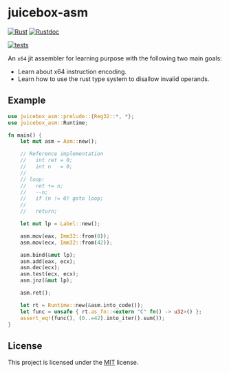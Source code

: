 # juicebox-asm

[![Rust][wf-badge]][wf-output] [![Rustdoc][doc-badge]][doc-html]

[wf-output]: https://github.com/johannst/juicebox-asm/actions/workflows/tests.yml
[wf-badge]: https://github.com/johannst/juicebox-asm/actions/workflows/tests.yml/badge.svg
[doc-html]: https://johannst.github.io/juicebox-asm
[doc-badge]: https://img.shields.io/badge/juicebox__asm-rustdoc-blue.svg?style=flat&logo=rust

[![tests]()]()

An `x64` jit assembler for learning purpose with the following two main goals:
- Learn about x64 instruction encoding.
- Learn how to use the rust type system to disallow invalid operands.

## Example

```rust
use juicebox_asm::prelude::{Reg32::*, *};
use juicebox_asm::Runtime;

fn main() {
    let mut asm = Asm::new();

    // Reference implementation
    //   int ret = 0;
    //   int n   = 0;
    //
    // loop:
    //   ret += n;
    //   --n;
    //   if (n != 0) goto loop;
    //
    //   return;

    let mut lp = Label::new();

    asm.mov(eax, Imm32::from(0));
    asm.mov(ecx, Imm32::from(42));

    asm.bind(&mut lp);
    asm.add(eax, ecx);
    asm.dec(ecx);
    asm.test(ecx, ecx);
    asm.jnz(&mut lp);

    asm.ret();

    let rt = Runtime::new(&asm.into_code());
    let func = unsafe { rt.as_fn::<extern "C" fn() -> u32>() };
    assert_eq!(func(), (0..=42).into_iter().sum());
}
```

## License
This project is licensed under the [MIT](LICENSE) license.
